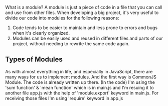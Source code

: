  What is a module? 
 A module is just a piece of code in a file that you can call and use from other files.
When developing a big project, it's very useful to divide our code into modules for the following reasons:
1. Code tends to be easier to maintain and less prone to errors and bugs when it's clearly organized.
2. Modules can be easily used and reused in different files and parts of our project, without needing to rewrite the same code again.

Types of Modules
----------------
As with almost everything in life, and especially in JavaScript, there are many ways for us to implement modules.
And the first way is CommonJS Module. The code is already written up there. (In the code) I'm using the 'sum function' & 'mean function'
which is in main.js and I'm resuing it to another file app.js with the help of 'module.export' keyword in main.js. For receiving those files I'm using 'require' keyword in app.js

